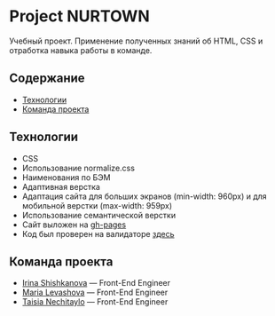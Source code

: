 # Project NURTOWN
Учебный проект. Применение полученных знаний об HTML, CSS и отработка навыка работы в команде.

## Содержание
- [Технологии](#технологии)
- [Команда проекта](#команда-проекта)

## Технологии
- CSS
- Использование normalize.css
- Наименования по БЭМ
- Адаптивная верстка
- Адаптация сайта для больших экранов (min-width: 960px) и для мобильной верстки (max-width: 959px)
- Использование семантической верстки
- Сайт выложен на [gh-pages](https://anapav45514.github.io/project/)
- Код был проверен на валидаторе [здесь](https://validator.w3.org/)

## Команда проекта

- [Irina Shishkanova](https://github.com/lobkisira) — Front-End Engineer
- [Maria Levashova](https://github.com/mashblin) — Front-End Engineer
- [Taisia Nechitaylo](https://github.com/TaisNch) — Front-End Engineer

